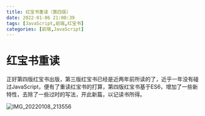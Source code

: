 ```yaml
---
title: 红宝书重读（第四版）
date: 2022-01-06 21:00:39
tags: [JavaScript,前端,红宝书]
categories: [前端,JavaScript]
---
```


# 红宝书重读

正好第四版红宝书出版，第三版红宝书已经是近两年前所读的了，近乎一年没有碰过JavaScript，便有了重读红宝书的打算，第四版红宝书基于ES6，增加了一些新特性，去除了一些过时的写法，开此新篇，以记读书所得。

![IMG_20220108_213556](https://raw.githubusercontent.com/HUMBLEDADDY/ImageHosting/master/img/IMG_20220108_213556.jpg)